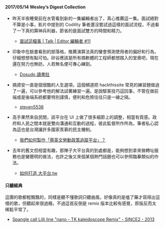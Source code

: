 #### 2017/05/14 Wesley’s Digest Collection

- 昨天半夜睡覺前在水管看到新的一集編輯者出了，真心推薦這一集。面試絕對不算是小事，影片中提到的 Codility 筆者還沒嘗試過這樣的面試流程，不過看了一下真的算神兵利器，節省的是面試雙方的時間和精力。
  - [面試這檔事 | Talk | Editor 編輯者 #11](https://www.youtube.com/watch?v=JUtrUCyYPFs&feature=youtu.be)
  
- 印象中在臉書看到的部落格，推薦演算法真的蠻會預測使用者的偏好和行為，仔細想想有點可怕。矽谷應該是所有搞軟體的工程師都想踏入的堂奧吧，現在還在努力也無妨，人若無名便可專心練劍。
  - [Dosudo 讀書肚](https://dosudo.com/)
  
- 搞資安一直是個很酷的人生選項，這個頻道把 hackthissite 常見的練習題做過了一遍，可以參考他的解法試著練習一遍。是說駭客技巧這回事，不管在做前端或是後端系統都要特別謹慎，便利和危險往往只是一線之隔。
  - [steven5538](https://www.youtube.com/user/steven5538)
  
- 高手果然來自民間，該平台在 UI 上做了很多細節上的調整，相當有質感。政府和人民之間本就是雙向溝通和互動的過程，彼此監督所作所為，筆者私心認為這也是台灣讓許多國家羨慕的民主機制。
  - [我們如何製作「蔡英文勞動政策追蹤平台」？](https://medium.com/twreporter/%E6%88%91%E5%80%91%E5%A6%82%E4%BD%95%E8%A3%BD%E4%BD%9C-%E8%94%A1%E8%8B%B1%E6%96%87%E5%8B%9E%E5%8B%95%E6%94%BF%E7%AD%96%E8%BF%BD%E8%B9%A4%E5%B9%B3%E5%8F%B0-643a4d3dab01)


- 去年的舊文但相當有趣，那陣子大平台真的到處都是，能夠想到拿來做轉址服務也是蠻聰明的做法，也許之後又來個某個熱門話題也可以參照臨摹類似的作法。
  - [如何打造.大平台.tw](https://medium.com/@DcardLab/%E5%A6%82%E4%BD%95%E6%89%93%E9%80%A0-%E5%A4%A7%E5%B9%B3%E5%8F%B0-tw-514ee947f764)



#### 只聽經典
這團的歌都輕飄飄的，同樣是聽不懂歌詞只聽曲風，好像真的是嗑了藥才寫得出這樣的歌，但聽起來很過癮。不過這首反倒是 remix 版本比較有感覺，原版反而太稀鬆平常了。
- [Spangle call Lilli line "nano - TK kaleidoscope Remix" - SINCE2 - 2013](https://www.youtube.com/watch?v=0zUE1E3e7Mg)